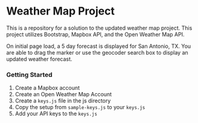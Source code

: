 # Weather Map Project

This is a repository for a solution to the updated weather map project. This project utilizes Bootstrap, Mapbox API, and the Open Weather Map API.

On initial page load, a 5 day forecast is displayed for San Antonio, TX. You are able to drag the marker or use the geocoder search box to display an updated weather forecast.

### Getting Started
1. Create a Mapbox account
2. Create an Open Weather Map Account
3. Create a `keys.js` file in the js directory
4. Copy the setup from `sample-keys.js` to your `keys.js`
5. Add your API keys to the `keys.js` 



